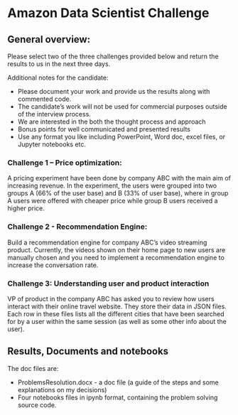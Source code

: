 # Amazon Data Scientist Challenge

## General overview:

Please select two of the three challenges provided below and return the results to us in the next three days.

Additional notes for the candidate:

* Please document your work and provide us the results along with commented code.
* The candidate’s work will not be used for commercial purposes outside of the interview process. 
* We are interested in the both the thought process and approach 
* Bonus points for well communicated and presented results
* Use any format you like including PowerPoint, Word doc, excel files, or Jupyter notebooks etc.


### Challenge 1 – Price optimization:

A pricing experiment have been done by company ABC with the main aim of increasing revenue. In the experiment, the users were grouped into two groups A (66% of the user base) and B (33% of user base), where in group A users were offered with cheaper price while group B users received a higher price.

### Challenge 2 - Recommendation Engine:

Build a recommendation engine for company ABC’s video streaming product. Currently, the videos shown on their home page to new users are manually chosen and you need to implement a recommendation engine to increase the conversation rate.

### Challenge 3: Understanding user and product interaction

VP of product in the company ABC has asked you to review how users interact with their online travel website.
They store their data in JSON files. Each row in these files lists all the different cities that have been searched for by a user within the same session (as well as some other info about the user).

## Results, Documents and notebooks

The doc files are:
* ProblemsResolution.docx - a doc file (a guide of the steps and some explanations on my decisions) 
* Four notebooks files in ipynb format, containing the problem solving source code.
